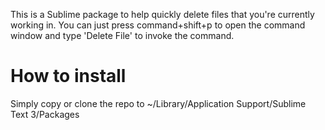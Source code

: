 This is a Sublime package to help quickly delete files that you're currently working in. You can just press command+shift+p to open the command window and type 'Delete File' to invoke the command.

# How to install

Simply copy or clone the repo to ~/Library/Application Support/Sublime Text 3/Packages